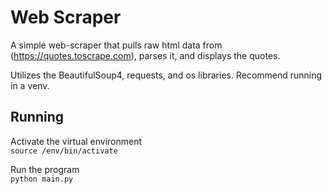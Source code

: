 # Web Scraper
A simple web-scraper that pulls raw html data from (https://quotes.toscrape.com), parses it, and displays the quotes.

Utilizes the BeautifulSoup4, requests, and os libraries.
Recommend running in a venv.

## Running
Activate the virtual environment
<br />
`source /env/bin/activate`

Run the program
<br />
`python main.py`